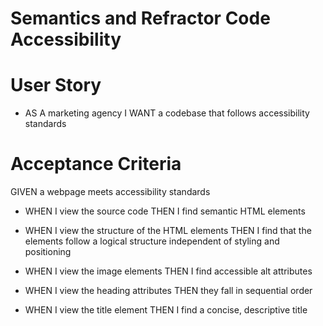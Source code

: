 # Semantics and Refractor Code Accessibility
# User Story

* AS A marketing agency I WANT a codebase that follows accessibility standards 

# Acceptance Criteria

GIVEN a webpage meets accessibility standards

* WHEN I view the source code THEN I find semantic HTML elements

* WHEN I view the structure of the HTML elements THEN I find that the elements follow a logical structure independent of styling and positioning

* WHEN I view the image elements THEN I find accessible alt attributes

* WHEN I view the heading attributes THEN they fall in sequential order

* WHEN I view the title element THEN I find a concise, descriptive title
